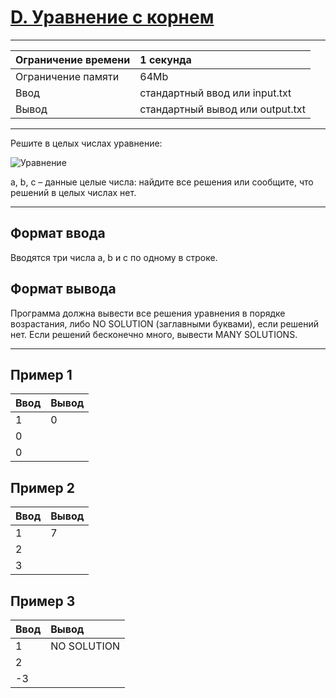 # [D. Уравнение с корнем](https://contest.yandex.ru/contest/27393/problems/D/)

---
| Ограничение времени | 1 секунда |
| :--- |:---|
| Ограничение памяти | 64Mb |
| Ввод | стандартный ввод или input.txt |
| Вывод | стандартный вывод или output.txt |
---

Решите в целых числах уравнение:

![Уравнение](https://contest.yandex.ru/testsys/tex/render/XHNxcnR7YXgrYn09Yw==.png)

a, b, c – данные целые числа: найдите все решения или сообщите, что решений в целых числах нет.

---
## Формат ввода
Вводятся три числа a, b и c по одному в строке.

## Формат вывода
Программа должна вывести все решения уравнения в порядке возрастания, либо NO SOLUTION (заглавными буквами), если решений нет. Если решений бесконечно много, вывести MANY SOLUTIONS.

---
## Пример 1

| Ввод | Вывод |
| :--- | :--- |
| 1 | 0 |
| 0 |  |
| 0 |  |


## Пример 2

| Ввод | Вывод |
| :--- | :--- |
| 1 | 7 |
| 2 |  |
| 3 |  |

## Пример 3

| Ввод | Вывод |
| :--- | :--- |
| 1 | NO SOLUTION |
| 2 |  |
| -3 |  |
